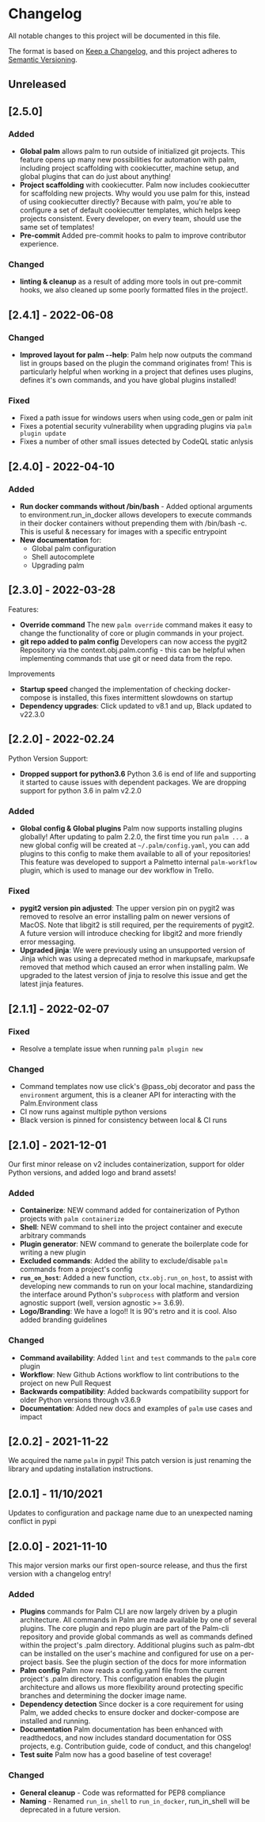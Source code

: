 # Changelog

All notable changes to this project will be documented in this file.

The format is based on [Keep a Changelog](https://keepachangelog.com/en/1.0.0/),
and this project adheres to [Semantic Versioning](https://semver.org/spec/v2.0.0.html).

## Unreleased

## [2.5.0]

### Added

- **Global palm** allows palm to run outside of initialized git projects.
  This feature opens up many new possibilities for automation with palm,
  including project scaffolding with cookiecutter, machine setup, and
  global plugins that can do just about anything!
- **Project scaffolding** with cookiecutter. Palm now includes cookiecutter
  for scaffolding new projects. Why would you use palm for this, instead of
  using cookiecutter directly? Because with palm, you're able to configure a set
  of default cookiecutter templates, which helps keep projects consistent.
  Every developer, on every team, should use the same set of templates!
- **Pre-commit** Added pre-commit hooks to palm to improve contributor
  experience.

### Changed

- **linting & cleanup** as a result of adding more tools in out pre-commit
  hooks, we also cleaned up some poorly formatted files in the project!.

## [2.4.1] - 2022-06-08

### Changed

- **Improved layout for palm --help**: Palm help now outputs the command list in
groups based on the plugin the command originates from! This is particularly helpful
when working in a project that defines uses plugins, defines it's own commands,
and you have global plugins installed!

### Fixed

- Fixed a path issue for windows users when using code_gen or palm init
- Fixes a potential security vulnerability when upgrading plugins via 
`palm plugin update`
- Fixes a number of other small issues detected by CodeQL static anlysis

## [2.4.0] - 2022-04-10

### Added

- **Run docker commands without /bin/bash** - Added optional arguments to
environment.run_in_docker allows developers to execute commands in their docker
containers without prepending them with /bin/bash -c. This is useful & necessary
for images with a specific entrypoint
- **New documentation** for:
  - Global palm configuration
  - Shell autocomplete
  - Upgrading palm

## [2.3.0] - 2022-03-28


Features:

- **Override command** The new `palm override` command makes it easy to change the functionality of core or plugin commands in your project.
- **git repo added to palm config** Developers can now access the pygit2 Repository via the context.obj.palm.config - this can be helpful when implementing commands that use git or need data from the repo.

Improvements

- **Startup speed** changed the implementation of checking docker-compose is installed, this fixes intermittent slowdowns on startup
- **Dependency upgrades**: Click updated to v8.1 and up, Black updated to v22.3.0

## [2.2.0] - 2022-02.24

Python Version Support:

- **Dropped support for python3.6** Python 3.6 is end of life and supporting it started to cause issues with dependent packages. We are dropping support for python 3.6 in palm v2.2.0

### Added

- **Global config & Global plugins** Palm now supports installing plugins globally!
After updating to palm 2.2.0, the first time you run `palm ...` a new global config
will be created at `~/.palm/config.yaml`, you can add plugins to this config to
make them available to all of your repositories! This feature was developed to 
support a Palmetto internal `palm-workflow` plugin, which is used to manage our
dev workflow in Trello.

### Fixed

- **pygit2 version pin adjusted**: The upper version pin on pygit2 was removed to resolve an error
installing palm on newer versions of MacOS. Note that libgit2 is still required, 
per the requirements of pygit2. A future version will introduce checking for libgit2
and more friendly error messaging.
- **Upgraded jinja**: We were previously using an unsupported version of Jinja which was using
a deprecated method in markupsafe, markupsafe removed that method which caused an error when
installing palm. We upgraded to the latest version of jinja to resolve this issue and get the latest jinja features.

## [2.1.1] - 2022-02-07

### Fixed

- Resolve a template issue when running `palm plugin new` 

### Changed

- Command templates now use click's @pass_obj decorator and pass the `environment`
argument, this is a cleaner API for interacting with the Palm.Environment class
- CI now runs against multiple python versions
- Black version is pinned for consistency between local & CI runs

## [2.1.0] - 2021-12-01

Our first minor release on v2 includes containerization, support for older Python versions, 
and added logo and brand assets!

### Added

- **Containerize**: NEW command added for containerization of Python projects with `palm containerize`
- **Shell**: NEW command to shell into the project container and execute arbitrary commands
- **Plugin generator**: NEW command to generate the boilerplate code for writing a new plugin
- **Excluded commands**: Added the ability to exclude/disable `palm` commands from a project's config
- **`run_on_host`**: Added a new function, `ctx.obj.run_on_host`, to assist with developing new commands 
to run on your local machine, standardizing the interface around Python's `subprocess` with platform
and version agnostic support (well, version agnostic >= 3.6.9).
- **Logo/Branding**: We have a logo!! It is 90's retro and it is cool. Also added branding guidelines

### Changed

- **Command availability**: Added `lint` and `test` commands to the `palm` core plugin
- **Workflow**: New Github Actions workflow to lint contributions to the project on new Pull Request
- **Backwards compatibility**: Added backwards compatibility support for older Python versions through v3.6.9
- **Documentation**: Added new docs and examples of `palm` use cases and impact

## [2.0.2] - 2021-11-22

We acquired the name `palm` in pypi! This patch version is just renaming the library
and updating installation instructions.

## [2.0.1] - 11/10/2021

Updates to configuration and package name due to an unexpected naming conflict in
pypi

## [2.0.0] - 2021-11-10

This major version marks our first open-source release, and thus the first version
with a changelog entry!

### Added

- **Plugins** commands for Palm CLI are now largely driven by a plugin architecture.
All commands in Palm are made available by one of several plugins. The core
plugin and repo plugin are part of the Palm-cli repository and provide global commands
as well as commands defined within the project's .palm directory. Additional plugins
such as palm-dbt can be installed on the user's machine and configured for use 
on a per-project basis. See the plugin section of the docs for more information
- **Palm config** Palm now reads a config.yaml file from the current project's .palm
directory. This configuration enables the plugin architecture and allows us more
flexibility around protecting specific branches and determining the docker image
name.
- **Dependency detection** Since docker is a core requirement for using Palm, we
added checks to ensure docker and docker-compose are installed and running.
- **Documentation** Palm documentation has been enhanced with readthedocs, and now
includes standard documentation for OSS projects, e.g. Contribution guide, code of conduct,
and this changelog!
- **Test suite** Palm now has a good baseline of test coverage!

### Changed

- **General cleanup** - Code was reformatted for PEP8 compliance
- **Naming** - Renamed `run_in_shell` to `run_in_docker`, run_in_shell will be
deprecated in a future version.

